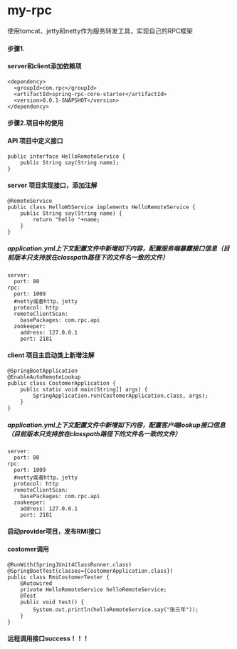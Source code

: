# my-rpc
使用tomcat、jetty和netty作为服务转发工具，实现自己的RPC框架

#### 步骤1. 
#### server和client添加依赖项
    <dependency>
      <groupId>com.rpc</groupId>
      <artifactId>spring-rpc-core-starter</artifactId>
      <version>0.0.1-SNAPSHOT</version>
    </dependency>
#### 步骤2.项目中的使用
#### API 项目中定义接口
	public interface HelloRemoteService {
		public String say(String name);
	}
#### server 项目实现接口，添加注解
	@RemoteService
	public class HelloWSService implements HelloRemoteService {
		public String say(String name) {
			return "hello "+name;
		}
	}
##### application.yml上下文配置文件中新增如下内容，配置服务端暴露接口信息（目前版本只支持放在classpath路径下的文件名一致的文件）
    server:
      port: 80
    rpc:
      port: 1009
      #netty或者http、jetty
      protocol: http
      remoteClientScan:
        basePackages: com.rpc.api
      zookeeper:
        address: 127.0.0.1
        port: 2181
#### client 项目主启动类上新增注解
	@SpringBootApplication
	@EnableAutoRemoteLookup
	public class CostomerApplication {
		public static void main(String[] args) {
			SpringApplication.run(CostomerApplication.class, args);
		} 
	}
##### application.yml上下文配置文件中新增如下内容，配置客户端lookup接口信息（目前版本只支持放在classpath路径下的文件名一致的文件）
    server:
      port: 80
    rpc:
      port: 1009
      #netty或者http、jetty
      protocol: http
      remoteClientScan:
        basePackages: com.rpc.api
      zookeeper:
        address: 127.0.0.1
        port: 2181
#### 启动provider项目，发布RMI接口
#### costomer调用
	@RunWith(SpringJUnit4ClassRunner.class)
	@SpringBootTest(classes={CostomerApplication.class})
	public class RmiCostomerTester {
		@Autowired
		private HelloRemoteService helloRemoteService;
		@Test
		public void test() {
			System.out.println(helloRemoteService.say("张三年"));
		}
	}
#### 远程调用接口success！！！
